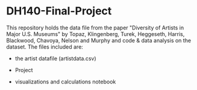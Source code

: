 # DH140-Final-Project

This repository holds the data file from the paper "Diversity of Artists in Major U.S. Museums" by Topaz, Klingenberg, Turek, Heggeseth, Harris, Blackwood, Chavoya, Nelson and Murphy and code & data analysis on the dataset. The files included are:

- the artist datafile (artistdata.csv)

- Project

- visualizations and calculations notebook